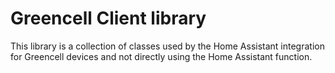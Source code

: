 # Greencell Client library

This library is a collection of classes used by the Home Assistant integration for Greencell devices and not directly using the Home Assistant function.
